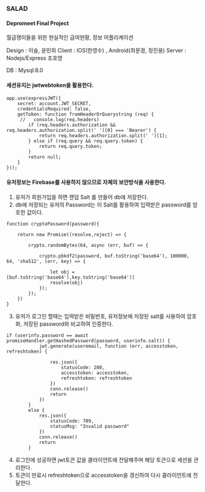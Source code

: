 ### SALAD

#### Depromeet Final Project
월급쟁이들을 위한 현실적인 급여현황, 정보 어플리케이션

Design : 이슬, 윤민희
Client : IOS(한영수) , Android(최문경, 정진용)
Server : Nodejs/Express 조호영

DB : Mysql:8.0

#### 세션유지는 jwtwebtoken을 활용한다.
```
app.use(expressJWT({
    secret: account.JWT_SECRET,
    credentialsRequired: false,
    getToken: function fromHeaderOrQuerystring (req) {
     //   console.log(req.headers)
        if (req.headers.authorization && req.headers.authorization.split(' ')[0] === 'Bearer') {
            return req.headers.authorization.split(' ')[1];
        } else if (req.query && req.query.token) {
            return req.query.token;
        }
        return null;
    }
}));
```

#### 유저정보는 Firebase를 사용하지 않으므로 자체의 보안방식을 사용한다.
1. 유저가 회원가입을 하면 랜덤 Salt 를 만들어 db에 저장한다.
2. db에 저장되는 유저의 Password는 이 Salt를 활용하여 입력받은 password를 암호한 값이다.
```
function cryptoPassword(password){

    return new Promise((resolve,reject) => {

        crypto.randomBytes(64, async (err, buf) => {

            crypto.pbkdf2(password, buf.toString('base64'), 100000, 64, 'sha512', (err, key) => {

                let obj = [buf.toString('base64'),key.toString('base64')]
                resolve(obj)
            });
        });
    })
}
```
3. 유저가 로그인 할때는 입력받은 비밀번호, 유저정보에 저장된 salt를 사용하여 암호화, 저장된 password와 비교하여 인증한다.
```
if (userinfo.password == await promiseHandler.getHashedPassword(password, userinfo.salt)) {
            jwt.generate(useremail, function (err, accesstoken, refreshtoken) {

                res.json({
                    statusCode: 200,
                    accesstoken: accesstoken,
                    refreshtoken: refreshtoken
                })
                conn.release()
                return
            })
        }
        else {
            res.json({
                statusCode: 709,
                statusMsg: "Invalid password"
            })
            conn.release()
            return
        }
```
4. 로그인에 성공하면 jwt토큰 값을 클라이언트에 전달해주며 해당 토큰으로 세션을 관리한다.
5. 토큰이 만료시 refreshtoken으로 accesstoken을 갱신하여 다시 클라이언트에 전달한다.